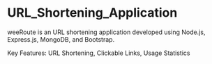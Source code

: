 # URL_Shortening_Application
weeRoute is an URL shortening application developed using Node.js, Express.js, MongoDB, and Bootstrap.

Key Features: URL Shortening, Clickable Links, Usage Statistics
